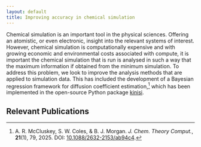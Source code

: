 ```yaml
---
layout: default
title: Improving accuracy in chemical simulation
---
```


Chemical simulation is an important tool in the physical sciences. 
Offering an atomistic, or even electronic, insight into the relevant systems of interest. 
However, chemical simulation is computationally expensive and with growing economic and environmental costs associated with compute, it is important the chemical simulation that is run is analysed in such a way that the maximum information if obtained from the minimum simulation. 
To address this problem, we look to improve the analysis methods that are applied to simulation data. 
This has included the development of a Bayesian regression framework for diffusion coefficient estimation,[^1] which has been implemented in the open-source Python package [kinisi](https://kinisi.readthedocs.io).

## Relevant Publications

[^1]: A. R. McCluskey, S. W. Coles, & B. J. Morgan. *J. Chem. Theory Comput.*, **21**(1), 79, 2025. DOI: [10.1088/2632-2153/ab94c4](https://doi.org/10.1088/2632-2153/ab94c4).
